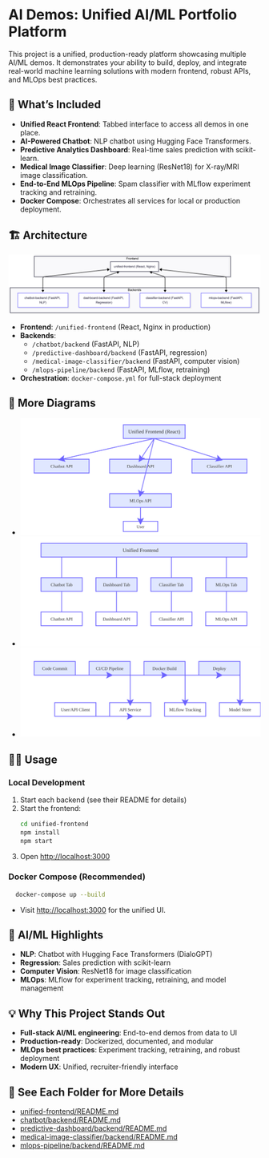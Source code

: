 # AI Demos: Unified AI/ML Portfolio Platform

This project is a unified, production-ready platform showcasing multiple AI/ML demos. It demonstrates your ability to build, deploy, and integrate real-world machine learning solutions with modern frontend, robust APIs, and MLOps best practices.

## 🚀 What’s Included
- **Unified React Frontend**: Tabbed interface to access all demos in one place.
- **AI-Powered Chatbot**: NLP chatbot using Hugging Face Transformers.
- **Predictive Analytics Dashboard**: Real-time sales prediction with scikit-learn.
- **Medical Image Classifier**: Deep learning (ResNet18) for X-ray/MRI image classification.
- **End-to-End MLOps Pipeline**: Spam classifier with MLflow experiment tracking and retraining.
- **Docker Compose**: Orchestrates all services for local or production deployment.

## 🏗️ Architecture

![Project Architecture](docs/high-level.png)

- **Frontend**: `/unified-frontend` (React, Nginx in production)
- **Backends**:
  - `/chatbot/backend` (FastAPI, NLP)
  - `/predictive-dashboard/backend` (FastAPI, regression)
  - `/medical-image-classifier/backend` (FastAPI, computer vision)
  - `/mlops-pipeline/backend` (FastAPI, MLflow, retraining)
- **Orchestration**: `docker-compose.yml` for full-stack deployment

## 🔄 More Diagrams
- ![Request Flow](docs/request-flow.svg)
- ![Component Breakdown](docs/component-breakdown.svg)
- ![CI/CD & MLOps Pipeline](docs/ci-cd-pipeline.svg)

## 🧑‍💻 Usage
### Local Development
1. Start each backend (see their README for details)
2. Start the frontend:
   ```bash
   cd unified-frontend
   npm install
   npm start
   ```
3. Open [http://localhost:3000](http://localhost:3000)

### Docker Compose (Recommended)
```bash
  docker-compose up --build
```
- Visit [http://localhost:3000](http://localhost:3000) for the unified UI.

## 🧠 AI/ML Highlights
- **NLP**: Chatbot with Hugging Face Transformers (DialoGPT)
- **Regression**: Sales prediction with scikit-learn
- **Computer Vision**: ResNet18 for image classification
- **MLOps**: MLflow for experiment tracking, retraining, and model management

## 💡 Why This Project Stands Out
- **Full-stack AI/ML engineering**: End-to-end demos from data to UI
- **Production-ready**: Dockerized, documented, and modular
- **MLOps best practices**: Experiment tracking, retraining, and robust deployment
- **Modern UX**: Unified, recruiter-friendly interface

## 📁 See Each Folder for More Details
- [unified-frontend/README.md](./unified-frontend/README.md)
- [chatbot/backend/README.md](./chatbot/backend/README.md)
- [predictive-dashboard/backend/README.md](./predictive-dashboard/backend/README.md)
- [medical-image-classifier/backend/README.md](./medical-image-classifier/backend/README.md)
- [mlops-pipeline/backend/README.md](./mlops-pipeline/backend/README.md)
